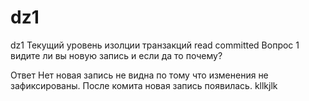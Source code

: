 # dz1
 dz1
 Текущий уровень изолции транзакций 
 read committed
Вопрос 1
видите ли вы новую запись и если да то почему?

Ответ
Нет новая запись не видна по тому что изменения не зафиксированы.
После комита новая запись появилась.
kllkjlk